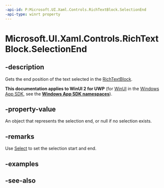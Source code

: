 ```yaml
---
-api-id: P:Microsoft.UI.Xaml.Controls.RichTextBlock.SelectionEnd
-api-type: winrt property
---
```


<!-- Property syntax
public Windows.UI.Xaml.Documents.TextPointer SelectionEnd { get; }
-->

# Microsoft.UI.Xaml.Controls.RichTextBlock.SelectionEnd

## -description
Gets the end position of the text selected in the [RichTextBlock](richtextblock.md).

**This documentation applies to WinUI 2 for UWP** (for [WinUI](/windows/apps/winui/winui3/) in the [Windows App SDK](/windows/apps/windows-app-sdk/), see the **[Windows App SDK namespaces](/windows/windows-app-sdk/api/winrt/)**).

## -property-value
An object that represents the selection end, or null if no selection exists.

## -remarks
Use [Select](richtextblock_select_1485961921.md) to set the selection start and end.

## -examples

## -see-also
